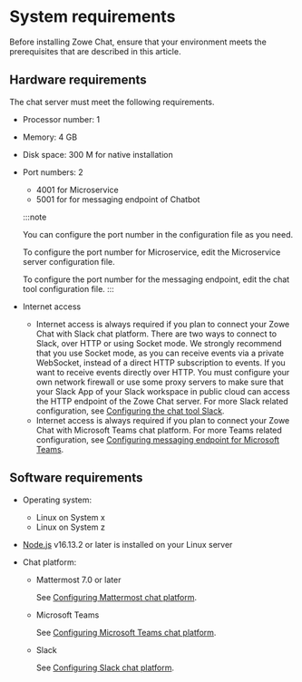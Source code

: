 # System requirements

Before installing Zowe Chat, ensure that your environment meets the prerequisites that are described in this article.

## Hardware requirements

The chat server must meet the following requirements. 

- Processor number: 1
- Memory: 4 GB
- Disk space: 300 M for native installation
- Port numbers: 2
  - 4001 for Microservice
  - 5001 for for messaging endpoint of Chatbot

   :::note
   
   You can configure the port number in the configuration file as you need. 
   
   To configure the port number for Microservice, edit the Microservice server configuration file<!--at ZCHATOPS_HOME/microservice/config/bnzsvc-server.yaml-->. 
   
   To configure the port number for the messaging endpoint, edit the chat tool configuration file<!--at ZCHATOPS_HOME/chatbot/config/bnzbot-server.yaml-->.
   :::

-   Internet access 
    -   Internet access is always required if you plan to connect your Zowe Chat with Slack chat platform. There are two ways to connect to Slack, over HTTP or using Socket mode. We strongly recommend that you use Socket mode, as you can receive events via a private WebSocket, instead of a direct HTTP subscription to events. If you want to receive events directly over HTTP. You must configure your own network firewall or use some proxy servers to make sure that your Slack App of your Slack workspace in public cloud can access the HTTP endpoint of the Zowe Chat server. For more Slack related configuration, see [Configuring the chat tool Slack](chat_prerequisite_slack.md).
    -   Internet access is always required if you plan to connect your Zowe Chat with Microsoft Teams chat platform. For more Teams related configuration, see [Configuring messaging endpoint for Microsoft Teams](chat_prerequisite_teams_configure_endpoint.md).

## Software requirements

- Operating system:
    -   Linux on System x
    -   Linux on System z

- [Node.js]((https://nodejs.org/en/)) v16.13.2 or later is installed on your Linux server

- Chat platform: 

   - Mattermost 7.0 or later

     See [Configuring Mattermost chat platform](chat_prerequisite_mattermost).
    
   - Microsoft Teams

     See [Configuring Microsoft Teams chat platform](chat_prerequisite_teams).
  
   - Slack
         
     See [Configuring Slack chat platform](chat_prerequisite_slack).
       
